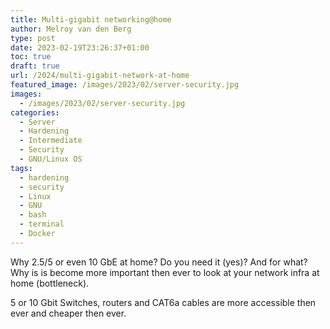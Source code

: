 ```yaml
---
title: Multi-gigabit networking@home
author: Melroy van den Berg
type: post
date: 2023-02-19T23:26:37+01:00
toc: true
draft: true
url: /2024/multi-gigabit-network-at-home
featured_image: /images/2023/02/server-security.jpg
images:
  - /images/2023/02/server-security.jpg
categories:
  - Server
  - Hardening
  - Intermediate
  - Security
  - GNU/Linux OS
tags:
  - hardening
  - security
  - Linux
  - GNU
  - bash
  - terminal
  - Docker
---
```


Why 2.5/5 or even 10 GbE at home? Do you need it (yes)? And for what? Why is is become more important then ever to look at your network infra at home (bottleneck).

5 or 10 Gbit Switches, routers and CAT6a cables are more accessible then ever and cheaper then ever.
